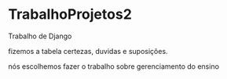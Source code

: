 # TrabalhoProjetos2
Trabalho de Django

fizemos a tabela certezas, duvidas e suposições.

nós escolhemos fazer o trabalho sobre gerenciamento do ensino
